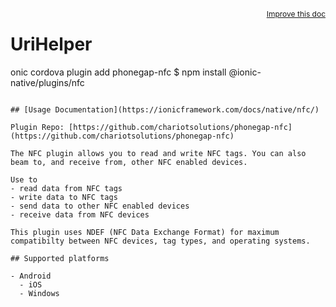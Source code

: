 <a style="float:right;font-size:12px;" href="http://github.com/danielsogl/awesome-cordova-plugins/edit/master/src/@awesome-cordova-plugins/plugins/nfc/index.ts#L579">
  Improve this doc
</a>

# UriHelper

onic cordova plugin add phonegap-nfc
$ npm install @ionic-native/plugins/nfc
```

## [Usage Documentation](https://ionicframework.com/docs/native/nfc/)

Plugin Repo: [https://github.com/chariotsolutions/phonegap-nfc](https://github.com/chariotsolutions/phonegap-nfc)

The NFC plugin allows you to read and write NFC tags. You can also beam to, and receive from, other NFC enabled devices.

Use to
- read data from NFC tags
- write data to NFC tags
- send data to other NFC enabled devices
- receive data from NFC devices

This plugin uses NDEF (NFC Data Exchange Format) for maximum compatibilty between NFC devices, tag types, and operating systems.

## Supported platforms

- Android
  - iOS
  - Windows
  


